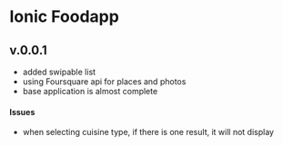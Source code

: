 Ionic Foodapp
=============

## v.0.0.1
* added swipable list
* using Foursquare api for places and photos
* base application is almost complete

#### Issues
* when selecting cuisine type, if there is one result, it will not display
